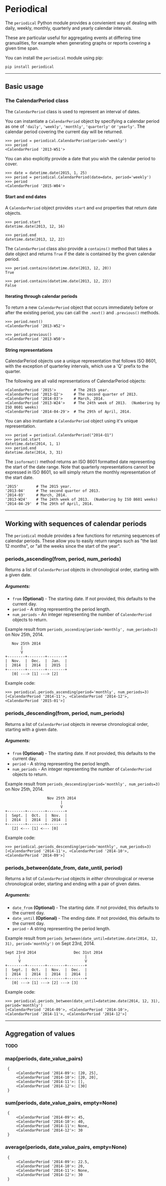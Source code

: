 # Periodical

The `periodical` Python module provides a convienient way of dealing with daily, weekly, monthly, quarterly and yearly calendar intervals.

These are particular useful for aggregating events at differing time granualities, for example when generating graphs or reports covering a given time span.

You can install the `periodical` module using pip:

    pip install periodical

---

## Basic usage

### The CalendarPeriod class

The `CalendarPeriod` class is used to represent an interval of dates.

You can instantiate a `CalendarPeriod` object by specifying a calendar period as one of `'daily'`, `'weekly'`, `'monthly'`, `'quarterly'` or `'yearly'`.  The calendar period covering the current day will be returned.

    >>> period = periodical.CalendarPeriod(period='weekly')
    >>> period
    <CalendarPeriod '2013-W51'>

You can also explicitly provide a date that you wish the calendar period to cover.

	>>> date = datetime.date(2015, 1, 25)
    >>> period = periodical.CalendarPeriod(date=date, period='weekly')
    >>> period
    <CalendarPeriod '2015-W04'>

#### Start and end dates

A `CalendarPeriod` object provides `start` and `end` properties that return date objects.

    >>> period.start
    datetime.date(2013, 12, 16)

    >>> period.end
    datetime.date(2013, 12, 22)

The `CalendarPeriod` class also provide a `contains()` method that takes a date object and returns `True` if the date is contained by the given calendar period.

    >>> period.contains(datetime.date(2013, 12, 20))
    True

    >>> period.contains(datetime.date(2013, 12, 23))
    False

#### Iterating through calendar periods

To return a new `CalendarPeriod` object that occurs immediately before or after the existing period, you can call the `.next()` and `.previous()` methods.

    >>> period.next()
    <CalendarPeriod '2013-W52'>

    >>> period.previous()
    <CalendarPeriod '2013-W50'>

#### String representations

CalendarPeriod objects use a unique representation that follows ISO 8601, with the exception of quarterley intervals, which use a 'Q' prefix to the quarter. 

The following are all valid representations of CalendarPeriod objects:

    <CalendarPeriod '2015'>        # The 2015 year.
    <CalendarPeriod '2013-Q2'>     # The second quarter of 2013.
    <CalendarPeriod '2014-03'>     # March, 2014.
    <CalendarPeriod '2013-W24'>    # The 24th week of 2013.  (Numbering by ISO 8601 weeks)
    <CalendarPeriod '2014-04-29'>  # The 29th of April, 2014.

You can also instantiate a `CalendarPeriod` object using it's unique representation.

    >>> period = periodical.CalendarPeriod("2014-Q1")
    >>> period.start
    datetime.date(2014, 1, 1)
    >>> period.end
    datetime.date(2014, 3, 31)

The `isoformat()` method returns an ISO 8601 formatted date representing the start of the date range.  Note that quarterly representations cannot be expressed in ISO 8601, so will simply return the monthly representation of the start date.

    '2015'        # The 2015 year.
    '2013-04'     # The second quarter of 2013.
    '2014-03'     # March, 2014.
    '2013-W24'    # The 24th week of 2013.  (Numbering by ISO 8601 weeks)
    '2014-04-29'  # The 29th of April, 2014.

---

## Working with sequences of calendar periods

The `periodical` module provides a few functions for returning sequences of calendar periods.  These allow you to easily return ranges such as "the last 12 months", or "all the weeks since the start of the year".

### periods_ascending(from, period, num_periods)

Returns a list of `CalendarPeriod` objects in chronological order, starting with a given date.

##### Arguments:

* `from` **(Optional)** - The starting date.  If not provided, this defaults to the current day.
* `period` - A string representing the period length.
* `num_periods` - An integer representing the number of `CalenderPeriod` objects to return.

Example result from `periods_ascending(period='monthly', num_periods=3)` on Nov 25th, 2014.

       Nov 25th 2014
           |
           V
    +--------+--------+--------+
    |  Nov.  |  Dec.  |  Jan.  |
    |  2014  |  2014  |  2015  |
    +--------+--------+--------+
       [0] ---> [1] ---> [2]

Example code:

    >>> periodical.periods_ascending(period='monthly', num_periods=3)
    [<CalendarPeriod '2014-11'>, <CalendarPeriod '2014-12'>, <CalendarPeriod '2015-01'>]

### periods_descending(from, period, num_periods)

Returns a list of `CalendarPeriod` objects in reverse chronological order, starting with a given date.

##### Arguments:

* `from` **(Optional)** - The starting date.  If not provided, this defaults to the current day.
* `period` - A string representing the period length.
* `num_periods` - An integer representing the number of `CalenderPeriod` objects to return.

Example result from `periods_descending(period='monthly', num_periods=3)` on Nov 25th, 2014.

                       Nov 25th 2014
                             |
                             V
    +--------+--------+--------+
    |  Sept. |  Oct.  |  Nov.  |
    |  2014  |  2014  |  2014  |
    +--------+--------+--------+
       [2] <--- [1] <--- [0]


Example code:

    >>> periodical.periods_descending(period='monthly', num_periods=3)
    [<CalendarPeriod '2014-11'>, <CalendarPeriod '2014-10'>, <CalendarPeriod '2014-09'>]

### periods_between(date_from, date_until, period)

Returns a list of `CalendarPeriod` objects in *either* chronological *or* reverse chronological order, starting and ending with a pair of given dates.

##### Arguments:

* `date_from` **(Optional)** - The starting date.  If not provided, this defaults to the current day.
* `date_until` **(Optional)** - The ending date.  If not provided, this defaults to the current day.
* `period` - A string representing the period length.

Example result from `periods_between(date_until=datetime.date(2014, 12, 31), period='monthly')` on Sept 23rd, 2014.

    Sept 23rd 2014                 Dec 31st 2014
          |                             |
          V                             V
    +--------+--------+--------+--------+
    |  Sept. |  Oct.  |  Nov.  |  Dec.  | 
    |  2014  |  2014  |  2014  |  2014  |
    +--------+--------+--------+--------+
       [0] ---> [1] ---> [2] ---> [3]

Example code:

    >>> periodical.periods_between(date_until=datetime.date(2014, 12, 31), period='monthly')
    [<CalendarPeriod '2014-09'>, <CalendarPeriod '2014-10'>, <CalendarPeriod '2014-11'>, <CalendarPeriod '2014-12'>]

---

## Aggregation of values

**TODO**

### map(periods, date_value_pairs)

     {
         <CalendarPeriod '2014-09'>: [20, 25],
         <CalendarPeriod '2014-10'>: [20, 20],
         <CalendarPeriod '2014-11'>: [],
         <CalendarPeriod '2014-12'>: [30]
     }

### sum(periods, date_value_pairs, empty=None)

     {
         <CalendarPeriod '2014-09'>: 45,
         <CalendarPeriod '2014-10'>: 40,
         <CalendarPeriod '2014-11'>: None,
         <CalendarPeriod '2014-12'>: 30
     }

### average(periods, date_value_pairs, empty=None)

     {
         <CalendarPeriod '2014-09'>: 22.5,
         <CalendarPeriod '2014-10'>: 20,
         <CalendarPeriod '2014-11'>: None,
         <CalendarPeriod '2014-12'>: 30
     }